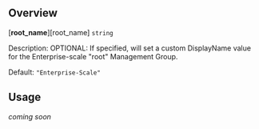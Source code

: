 ## Overview

[**root_name**][root_name] `string`

Description: OPTIONAL: If specified, will set a custom DisplayName value for the Enterprise-scale "root" Management Group.

Default: `"Enterprise-Scale"`

## Usage
_coming soon_